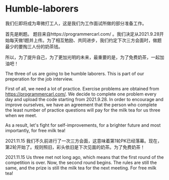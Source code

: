 # Humble-laborers
我们仨即将成为卑微打工人，这是我们为工作面试所做的部分准备工作。

首先是刷题。
题目来自https://programmercarl.com/ 。我们决定从2021.9.28开始每天做1题并上传。为了相互勉励、共同进步，我们约定下次三方会面时，做题最少的要掏三人份的奶茶钱。

所以，为了提升自己，为了更加光明的未来，最重要的是，为了免费奶茶，一起加油吧！


The three of us are going to be humble laborers. This is part of our preperation for the job interview.

First of all, we need a lot of practice.
Exercise problems are obtained from https://programmercarl.com/. We decide to complete one problem every day and upload the code starting from 2021.9.28. In order to encourage and improve ourselves, we have an agreement that the person who complete the least number of practice questions will pay for the milk tea for us three when we meet.

As a result, let's fight for self-improvements, for a brighter future and most importantly, for free milk tea! 



2021.11.15
我们不久前进行了一次三方会面，这意味着第1轮PK已经落幕。现在，第2轮开始了。规则照旧，彩头依旧是下次见面的奶茶。为了免费奶茶！

2021.11.15 Us three met not long ago, which means that the first round of the competition is over. Now, the second round begins. The rules are still the same, and the prize is still the milk tea for the next meeting. For free milk tea!
